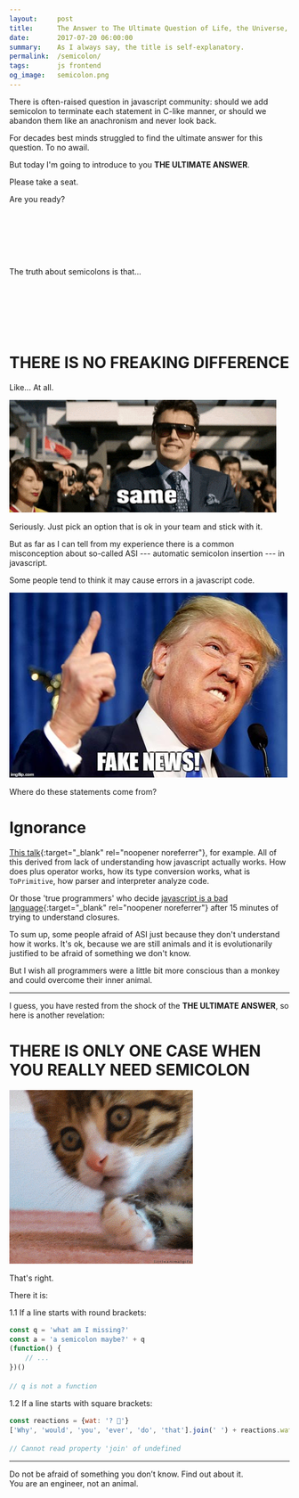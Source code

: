 ```yaml
---
layout:     post
title:      The Answer to The Ultimate Question of Life, the Universe, and Everything
date:       2017-07-20 06:00:00
summary:    As I always say, the title is self-explanatory.
permalink:  /semicolon/
tags:       js frontend
og_image:   semicolon.png
---
```


There is often-raised question in javascript community:
should we add semicolon to terminate each statement in C-like manner,
or should we abandon them like an anachronism and never look back.

For decades best minds struggled to find
the ultimate answer for this question. To&nbsp;no&nbsp;awail.

But today I'm going to introduce to you **THE ULTIMATE ANSWER**.

Please take a seat.


Are you ready?

<br>
<br>
<br>
<br>
<br>

The truth about semicolons is that...

<br>
<br>
<br>
<br>
<br>

# THERE IS NO FREAKING DIFFERENCE

Like... At all.

![Same](/images/same.gif "Same")

Seriously. Just pick an option that is ok in your team and stick with it.

But as far as I can tell from my experience there is a common
misconception about so-called ASI --- automatic semicolon insertion ---
in javascript.

Some people tend to think it may cause errors in a javascript code.

![Fake news](/images/fake-news.jpg "Fake news")

Where do these statements come from?

# Ignorance

[This talk](https://www.destroyallsoftware.com/talks/wat){:target="_blank" rel="noopener noreferrer"},
for example. All of this derived from lack of understanding
how javascript actually works. How does plus operator works,
how its type conversion works, what is `ToPrimitive`, how parser and
interpreter analyze code.

Or those 'true programmers' who decide
[javascript is a bad language](https://www.google.ru/search?q=javascript+sucks){:target="_blank" rel="noopener noreferrer"}
after 15&nbsp;minutes of trying to understand closures.

To sum up, some people afraid of ASI just because they don't understand
how it works. It's ok, because we are still animals and it is
evolutionarily justified to be afraid of something we don't know.

But I wish all programmers were a little bit more conscious than a monkey and could
overcome their inner animal.

-------

I guess, you have rested from the shock of the **THE ULTIMATE ANSWER**,
so here is another revelation:

# THERE IS ONLY ONE CASE WHEN YOU REALLY NEED SEMICOLON

![Shock](/images/shock.gif "Shock")

That's right.

There it is:

1.1 If a line starts with round brackets:
```js
const q = 'what am I missing?'
const a = 'a semicolon maybe?' + q
(function() {
    // ...
})()

// q is not a function
```

1.2 If a line starts with square brackets:
 ```js
 const reactions = {wat: '? 🤔'}
 ['Why', 'would', 'you', 'ever', 'do', 'that'].join(' ') + reactions.wat

 // Cannot read property 'join' of undefined
 ```

---------
Do not be afraid of something you don’t know.
Find&nbsp;out&nbsp;about&nbsp;it. <br>
You are an engineer, not an animal.
